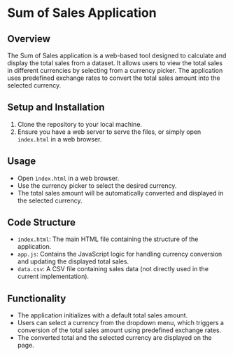# Sum of Sales Application

## Overview
The Sum of Sales application is a web-based tool designed to calculate and display the total sales from a dataset. It allows users to view the total sales in different currencies by selecting from a currency picker. The application uses predefined exchange rates to convert the total sales amount into the selected currency.

## Setup and Installation
1. Clone the repository to your local machine.
2. Ensure you have a web server to serve the files, or simply open `index.html` in a web browser.

## Usage
- Open `index.html` in a web browser.
- Use the currency picker to select the desired currency.
- The total sales amount will be automatically converted and displayed in the selected currency.

## Code Structure
- `index.html`: The main HTML file containing the structure of the application.
- `app.js`: Contains the JavaScript logic for handling currency conversion and updating the displayed total sales.
- `data.csv`: A CSV file containing sales data (not directly used in the current implementation).

## Functionality
- The application initializes with a default total sales amount.
- Users can select a currency from the dropdown menu, which triggers a conversion of the total sales amount using predefined exchange rates.
- The converted total and the selected currency are displayed on the page.